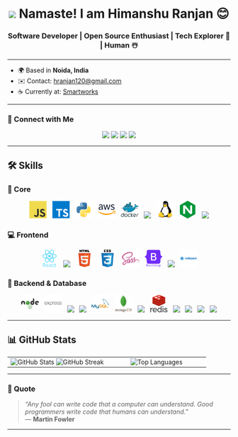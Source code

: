 <h1 align="center">
  <img src="https://media0.giphy.com/media/v1.Y2lkPTc5MGI3NjExbTNxZmc4aXBxbTRvMGwzb3lyeHd2YWx2ZWx2YTRkMHc4aDdvaXRtZyZlcD12MV9pbnRlcm5hbF9naWZfYnlfaWQmY3Q9ZQ/WqR7WfQVrpXNcmrm81/giphy.gif" width="40"/>
  <b> Namaste! I am Himanshu Ranjan 😊</b>
</h1>

<h3 align="center">Software Developer | Open Source Enthusiast | Tech Explorer 🚩 | Human ☃️</h3>

---

- 🌍 Based in **Noida, India**  
- ✉️ Contact: [hranjan120@gmail.com](mailto:hranjan120@gmail.com)  
- ☕ Currently at: [Smartworks](https://www.smartworksoffice.com/)

---

### 🔗 Connect with Me

<p align="center">
  <a href="https://github.com/hranjan120" target="_blank"><img src="https://img.shields.io/badge/GitHub-%2324292e.svg?&style=for-the-badge&logo=github&logoColor=white" /></a>
  <a href="https://www.linkedin.com/in/himanshu-ranjan-04aa46101/" target="_blank"><img src="https://img.shields.io/badge/LinkedIn-%230077B5.svg?&style=for-the-badge&logo=linkedin&logoColor=white" /></a>
  <a href="https://stackoverflow.com/users/20624490" target="_blank"><img src="https://img.shields.io/badge/StackOverflow-%23F48024.svg?&style=for-the-badge&logo=stackoverflow&logoColor=white" /></a>
  <a href="https://skyline.github.com/hranjan120/2023" target="_blank"><img src="https://img.shields.io/badge/Skyline-%23E4405F.svg?&style=for-the-badge&logo=github&logoColor=white" /></a>
</p>



---

## 🛠️ Skills

### 🧠 Core

<p align="center">
  <img src="https://raw.githubusercontent.com/devicons/devicon/master/icons/javascript/javascript-original.svg" width="40" />&nbsp;&nbsp;
  <img src="https://raw.githubusercontent.com/devicons/devicon/master/icons/typescript/typescript-original.svg" width="40" />&nbsp;&nbsp;
  <img src="https://raw.githubusercontent.com/devicons/devicon/master/icons/python/python-original.svg" width="40" />&nbsp;&nbsp;
  <img src="https://raw.githubusercontent.com/devicons/devicon/master/icons/amazonwebservices/amazonwebservices-original-wordmark.svg" width="40" />&nbsp;&nbsp;
  <img src="https://raw.githubusercontent.com/devicons/devicon/master/icons/docker/docker-original-wordmark.svg" width="40" />&nbsp;&nbsp;
  <img src="https://www.vectorlogo.zone/logos/git-scm/git-scm-icon.svg" width="40" />&nbsp;&nbsp;
  <img src="https://raw.githubusercontent.com/devicons/devicon/master/icons/linux/linux-original.svg" width="40" />&nbsp;&nbsp;
  <img src="https://raw.githubusercontent.com/devicons/devicon/master/icons/nginx/nginx-original.svg" width="40" />&nbsp;&nbsp;
  <img src="https://www.vectorlogo.zone/logos/getpostman/getpostman-icon.svg" width="40" />
</p>

### 💻 Frontend

<p align="center">
  <img src="https://raw.githubusercontent.com/devicons/devicon/master/icons/react/react-original-wordmark.svg" width="40" />&nbsp;&nbsp;
  <img src="https://angular.io/assets/images/logos/angular/angular.svg" width="40" />&nbsp;&nbsp;
  <img src="https://raw.githubusercontent.com/devicons/devicon/master/icons/html5/html5-original-wordmark.svg" width="40" />&nbsp;&nbsp;
  <img src="https://raw.githubusercontent.com/devicons/devicon/master/icons/css3/css3-original-wordmark.svg" width="40" />&nbsp;&nbsp;
  <img src="https://raw.githubusercontent.com/devicons/devicon/master/icons/sass/sass-original.svg" width="40" />&nbsp;&nbsp;
  <img src="https://raw.githubusercontent.com/devicons/devicon/master/icons/bootstrap/bootstrap-plain-wordmark.svg" width="40" />&nbsp;&nbsp;
  <img src="https://www.vectorlogo.zone/logos/tailwindcss/tailwindcss-icon.svg" width="40" />&nbsp;&nbsp;
  <img src="https://raw.githubusercontent.com/devicons/devicon/master/icons/webpack/webpack-original-wordmark.svg" width="40" />
</p>

### 🧩 Backend & Database

<p align="center">
  <img src="https://raw.githubusercontent.com/devicons/devicon/master/icons/nodejs/nodejs-original-wordmark.svg" width="40" />&nbsp;&nbsp;
  <img src="https://raw.githubusercontent.com/devicons/devicon/master/icons/express/express-original-wordmark.svg" width="40" />&nbsp;&nbsp;
  <img src="https://www.vectorlogo.zone/logos/nestjs/nestjs-icon.svg" width="40" />&nbsp;&nbsp;
  <img src="https://www.vectorlogo.zone/logos/scylladb/scylladb-icon.svg" width="40" />&nbsp;&nbsp;
  <img src="https://raw.githubusercontent.com/devicons/devicon/master/icons/mysql/mysql-original-wordmark.svg" width="40" />&nbsp;&nbsp;
  <img src="https://raw.githubusercontent.com/devicons/devicon/master/icons/mongodb/mongodb-original-wordmark.svg" width="40" />&nbsp;&nbsp;
  <img src="https://www.vectorlogo.zone/logos/firebase/firebase-icon.svg" width="40" />&nbsp;&nbsp;
  <img src="https://raw.githubusercontent.com/devicons/devicon/master/icons/redis/redis-original-wordmark.svg" width="40" />&nbsp;&nbsp;
  <img src="https://www.vectorlogo.zone/logos/grafana/grafana-icon.svg" width="40" />&nbsp;&nbsp;
  <img src="https://www.vectorlogo.zone/logos/graphql/graphql-icon.svg" width="40" />&nbsp;&nbsp;
  <img src="https://www.vectorlogo.zone/logos/jestjsio/jestjsio-icon.svg" width="40" />&nbsp;&nbsp;
  <img src="https://www.vectorlogo.zone/logos/rabbitmq/rabbitmq-icon.svg" width="40" />
</p>

---

## 📊 GitHub Stats

<p align="center">
<table align="center">
<tr>
<td width="50%" align="center">
    <img src="https://github-readme-stats.vercel.app/api?username=hranjan120&show_icons=true&count_private=true&title_color=0891b2&text_color=ffffff&icon_color=0891b2&bg_color=171717&hide_border=true" alt="GitHub Stats" />
    <img src="https://github-readme-streak-stats.herokuapp.com/?user=hranjan120&theme=nightowl&hide_border=false" alt="GitHub Streak" />
</td>
<td width="50%" align="center">
    <img src="https://github-readme-stats-anuraghazra1.vercel.app/api/top-langs/?username=hranjan120&theme=nightowl&hide_border=false&langs_count=10" alt="Top Languages" />
</td>
</tr>
</table>
</p>

---

### 📌 Quote

> *“Any fool can write code that a computer can understand. Good programmers write code that humans can understand.”*  
> — **Martin Fowler**

---
